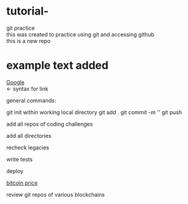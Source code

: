 # tutorial-
git practice<br>
this was created to practice using git and accessing github <br>
this is a new repo <br>
# example text added <br>
[Google](https://www.google.com)<br>  <- syntax for link

general commands:

git init within working local directory
git add .
git commit -m ''
git push

add all repos of coding challenges

add all directories

recheck legacies

write tests 

deploy

[bitcoin price](https://www.coindesk.com/price/bitcoin)<br>

review git repos of various blockchains
